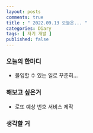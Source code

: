 ```yaml
---
layout: posts
comments: true
title : " 2022.09.13 오늘은... "
categories: Diary
tags: [ 자기 개발 ]
published: false
---
```


### 오늘의 한마디

- 몰입할 수 있는 일로 꾸준히...

### 해보고 싶은거

- 로또 예상 번호 서비스 제작

### 생각할 거
